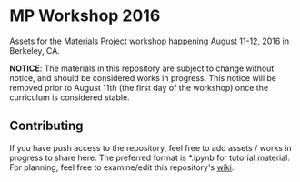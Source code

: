 # MP Workshop 2016
Assets for the Materials Project workshop happening August 11-12, 2016 in Berkeley, CA.

**NOTICE**: The materials in this repository are subject to change without notice, and should be considered works in progress. This notice will be removed prior to August 11th (the first day of the workshop) once the curriculum is considered stable.

## Contributing

If you have push access to the repository, feel free to add assets / works in progress to share here. The preferred format is *.ipynb for tutorial material. For planning, feel free to examine/edit this repository's [wiki](https://github.com/materialsproject/workshop-2016/wiki).
